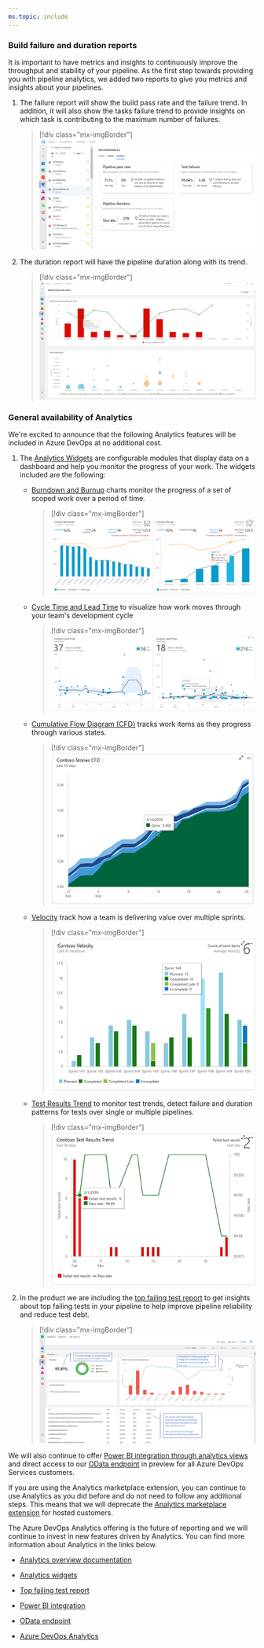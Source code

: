 ```yaml
---
ms.topic: include
---
```


### Build failure and duration reports

It is important to have metrics and insights to continuously improve the throughput and stability of your pipeline. As the first step towards providing you with pipeline analytics, we added two reports to give you metrics and insights about your pipelines.  

1. The failure report will show the build pass rate and the failure trend. In addition, it will also show the tasks failure trend to provide insights on which task is contributing to the maximum number of failures.

    > [!div class="mx-imgBorder"]
    > ![Badge](../../_img/150_22.png "Build failure and duration reports")

2. The duration report will have the pipeline duration along with its trend.

    > [!div class="mx-imgBorder"]
    > ![Badge](../../_img/150_23.png "Pipeline duration report trend")

### General availability of Analytics

We're excited to announce that the following Analytics features will be included in Azure DevOps at no additional cost. 

1. The [Analytics Widgets](https://docs.microsoft.com/azure/devops/report/analytics/analytics-widgets?view=azure-devops) are configurable modules that display data on a dashboard and help you monitor the progress of your work. The widgets included are the following:

    * [Burndown and Burnup](https://docs.microsoft.com/azure/devops/report/dashboards/configure-burndown-burnup-widgets?toc=/azure/devops/report/analytics/toc.json&bc=/azure/devops/report/analytics/breadcrumb/toc.json&view=azure-devops) charts monitor the progress of a set of scoped work over a period of time.

        > [!div class="mx-imgBorder"]
        > ![Badge](../../_img/150_16.png "Burndown and burnup charts")

    * [Cycle Time and Lead Time](https://docs.microsoft.com/azure/devops/report/dashboards/cycle-time-and-lead-time?toc=/azure/devops/report/analytics/toc.json&bc=/azure/devops/report/analytics/breadcrumb/toc.json&view=azure-devops) to visualize how work moves through your team's development cycle

        > [!div class="mx-imgBorder"]
        > ![Badge](../../_img/150_17.png "Cycle Time and Lead Time")

    * [Cumulative Flow Diagram (CFD)](https://docs.microsoft.com/azure/devops/report/dashboards/cumulative-flow?toc=/azure/devops/report/analytics/toc.json&bc=/azure/devops/report/analytics/breadcrumb/toc.json&view=azure-devops) tracks work items as they progress through various states.

        > [!div class="mx-imgBorder"]
        > ![Badge](../../_img/150_18.png "Cumulative Flow Diagram")

    * [Velocity](https://docs.microsoft.com/azure/devops/report/dashboards/team-velocity?toc=/azure/devops/report/analytics/toc.json&bc=/azure/devops/report/analytics/breadcrumb/toc.json&view=azure-devops) track how a team is delivering value over multiple sprints.

        > [!div class="mx-imgBorder"]
        > ![Badge](../../_img/150_19.png "Velocity chart")

    * [Test Results Trend](https://docs.microsoft.com/azure/devops/report/dashboards/configure-test-results-trend?view=azure-devops) to monitor test trends, detect failure and duration patterns for tests over single or multiple pipelines.

        > [!div class="mx-imgBorder"]
        > ![Badge](../../_img/150_20.png "Test results trend")

2. In the product we are including the [top failing test report](https://docs.microsoft.com/azure/devops/pipelines/test/test-analytics?toc=/azure/devops/report/analytics/toc.json&bc=/azure/devops/report/analytics/breadcrumb/toc.json&view=azure-devops#view-test-analytics-for-builds) to get insights about top failing tests in your pipeline to help improve pipeline reliability and reduce test debt.

    > [!div class="mx-imgBorder"]
    > ![Badge](../../_img/150_21.png "Test failure report")

We will also continue to offer [Power BI integration through analytics views](https://docs.microsoft.com/azure/devops/report/powerbi/index?view=azure-devops) and direct access to our [OData endpoint](https://docs.microsoft.com/azure/devops/report/extend-analytics/index?view=azure-devops) in preview for all Azure DevOps Services customers.

If you are using the Analytics marketplace extension, you can continue to use Analytics as you did before and do not need to follow any additional steps. This means that we will deprecate the [Analytics marketplace extension](https://marketplace.visualstudio.com/items?itemName=ms.vss-analytics) for hosted customers.

The Azure DevOps Analytics offering is the future of reporting and we will continue to invest in new features driven by Analytics. You can find more information about Analytics in the links below.

* [Analytics overview documentation](https://docs.microsoft.com/azure/devops/report/analytics/what-is-analytics?view=azure-devops)

* [Analytics widgets](https://docs.microsoft.com/azure/devops/report/analytics/analytics-widgets?view=azure-devops)

* [Top failing test report](https://docs.microsoft.com/azure/devops/pipelines/test/test-analytics?toc=/azure/devops/report/analytics/toc.json&bc=/azure/devops/report/analytics/breadcrumb/toc.json&view=azure-devops#view-test-analytics-for-builds)

* [Power BI integration](https://docs.microsoft.com/azure/devops/report/powerbi/index?view=azure-devops)

* [OData endpoint](https://docs.microsoft.com/azure/devops/report/extend-analytics/index?view=azure-devops)

* [Azure DevOps Analytics](https://channel9.msdn.com/Events/connect/2017/T251)